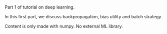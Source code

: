 Part 1 of tutorial on deep learning.

In this first part, we discuss backpropagation, bias utility and batch strategy.

Content is only made with numpy. No external ML library.
